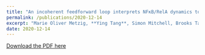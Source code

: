 ```yaml
---
title: "An incoherent feedforward loop interprets NFκB/RelA dynamics to determine TNF-induced necroptosis decisions"
permalink: /publications/2020-12-14
excerpt: "Marie Oliver Metzig, **Ying Tang**, Simon Mitchell, Brooks Taylor, Robert Foreman, Roy Wollman, Alexander Hoffmann.<br> Molecular systems biology 16 (12), e9677"
date: 2020-12-14
---
```


[Download the PDF here](https://github.com/jamestang23/jamestang23.github.io/blob/master/18.pdf)



